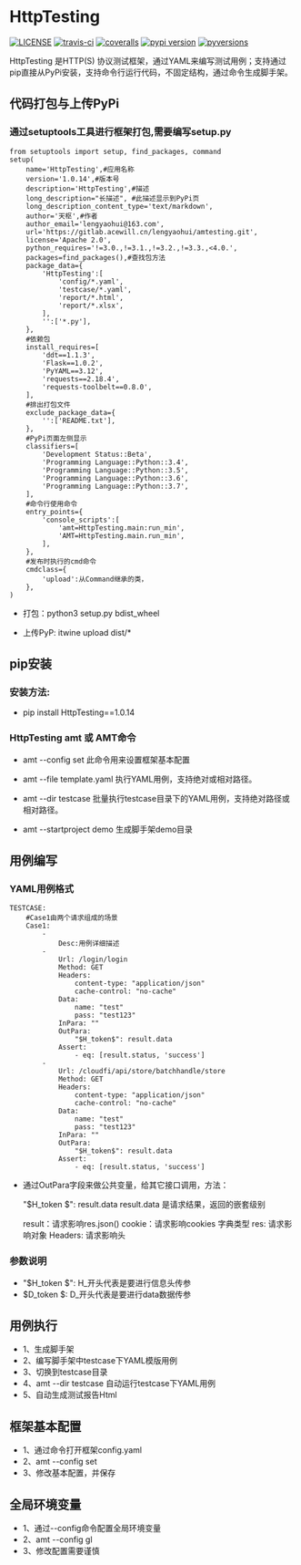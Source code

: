 ﻿# HttpTesting
[![LICENSE](https://img.shields.io/github/license/HttpRunner/HttpRunner.svg)](https://github.com/HttpRunner/HttpRunner/blob/master/LICENSE) [![travis-ci](https://travis-ci.org/HttpRunner/HttpRunner.svg?branch=master)](https://travis-ci.org/HttpRunner/HttpRunner) [![coveralls](https://coveralls.io/repos/github/HttpRunner/HttpRunner/badge.svg?branch=master)](https://coveralls.io/github/HttpRunner/HttpRunner?branch=master) [![pypi version](https://img.shields.io/pypi/v/HttpRunner.svg)](https://pypi.python.org/pypi/HttpRunner) [![pyversions](https://img.shields.io/pypi/pyversions/HttpRunner.svg)](https://pypi.python.org/pypi/HttpRunner)

  
  

HttpTesting 是HTTP(S) 协议测试框架，通过YAML来编写测试用例；支持通过pip直接从PyPi安装，支持命令行运行代码，不固定结构，通过命令生成脚手架。

  

## 代码打包与上传PyPi

  

### 通过setuptools工具进行框架打包,需要编写setup.py
	from setuptools import setup, find_packages, command
	setup(
		name='HttpTesting',#应用名称
		version='1.0.14',#版本号
		description='HttpTesting',#描述
		long_description="长描述", #此描述显示到PyPi页
		long_description_content_type='text/markdown',
		author='天枢',#作者
		author_email='lengyaohui@163.com',
		url='https://gitlab.acewill.cn/lengyaohui/amtesting.git',
		license='Apache 2.0',
		python_requires='!=3.0.,!=3.1.,!=3.2.,!=3.3.,<4.0.',
		packages=find_packages(),#查找包方法
		package_data={
			'HttpTesting':[
				'config/*.yaml',
				'testcase/*.yaml',
				'report/*.html',
				'report/*.xlsx',
			],
			'':['*.py'],
		},	
		#依赖包
		install_requires=[
			'ddt==1.1.3',
			'Flask==1.0.2',
			'PyYAML==3.12',
			'requests==2.18.4',
			'requests-toolbelt==0.8.0',
		],
		#排出打包文件
		exclude_package_data={
			'':['README.txt'],
		},
		#PyPi页面左侧显示
		classifiers=[
			'Development Status::Beta',
			'Programming Language::Python::3.4',
			'Programming Language::Python::3.5',
			'Programming Language::Python::3.6',
			'Programming Language::Python::3.7',
		],
		#命令行使用命令
		entry_points={
			'console_scripts':[
				'amt=HttpTesting.main:run_min',
				'AMT=HttpTesting.main.run_min',
			],
		},
		#发布时执行的cmd命令
		cmdclass={
			'upload':从Command继承的类，
		},
	)
  

- 打包：python3 setup.py bdist_wheel

  

- 上传PyP: itwine upload dist/*

  
  

## pip安装

  

### 安装方法:

  

- pip install HttpTesting==1.0.14

  

### HttpTesting amt 或 AMT命令

  

- amt --config set 此命令用来设置框架基本配置

- amt --file template.yaml 执行YAML用例，支持绝对或相对路径。

- amt --dir testcase 批量执行testcase目录下的YAML用例，支持绝对路径或相对路径。

- amt --startproject demo 生成脚手架demo目录

  
  
  

## 用例编写

### YAML用例格式  

    TESTCASE:
	    #Case1由两个请求组成的场景
        Case1:
	        -
	            Desc:用例详细描述
	        -
	            Url: /login/login
	            Method: GET
	            Headers:
	                content-type: "application/json"
	                cache-control: "no-cache"
	            Data:
	                name: "test"
	                pass: "test123"
	            InPara: ""
	            OutPara: 
	                "$H_token$": result.data
	            Assert:
	                - eq: [result.status, 'success']
	        -
	            Url: /cloudfi/api/store/batchhandle/store
	            Method: GET
	            Headers:
	                content-type: "application/json"
	                cache-control: "no-cache"
	            Data:
	                name: "test"
	                pass: "test123"
	            InPara: ""
	            OutPara: 
	                "$H_token$": result.data
	            Assert:
	                - eq: [result.status, 'success']

- 通过OutPara字段来做公共变量，给其它接口调用，方法：

  "$H_token $": result.data
  result.data 是请求结果，返回的嵌套级别
  
  result：请求影响res.json()
  cookie：请求影响cookies 字典类型
  res:  请求影响对象
  Headers: 请求影响头
 
### 参数说明
- "$H_token $": H_开头代表是要进行信息头传参
- $D_token $: D_开头代表是要进行data数据传参

## 用例执行
- 1、生成脚手架
- 2、编写脚手架中testcase下YAML模版用例
- 3、切换到testcase目录
- 4、amt --dir testcase 自动运行testcase下YAML用例
- 5、自动生成测试报告Html

##  框架基本配置
- 1、通过命令打开框架config.yaml
- 2、amt --config set
- 3、修改基本配置，并保存

## 全局环境变量
- 1、通过--config命令配置全局环境变量
- 2、amt --config gl
- 3、修改配置需要谨慎